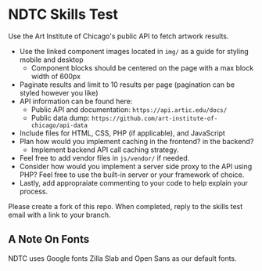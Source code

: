 # NDTC Skills Test 

Use the Art Institute of Chicago's public API to fetch artwork results.

- Use the linked component images located in `img/` as a guide for styling mobile and desktop
  - Component blocks should be centered on the page with a max block width of 600px
- Paginate results and limit to 10 results per page (pagination can be styled however you like)
- API information can be found here: 
  - Public API and documentation: `https://api.artic.edu/docs/`
  - Public data dump: `https://github.com/art-institute-of-chicago/api-data`
- Include files for HTML, CSS, PHP (if applicable), and JavaScript
- Plan how would you implement caching in the frontend? in the backend?
  - Implement backend API call caching strategy.
- Feel free to add vendor files in `js/vendor/` if needed.
- Consider how would you implement a server side proxy to the API using PHP? Feel free to use the built-in server or your framework of choice.
- Lastly, add appropraiate commenting to your code to help explain your process.

Please create a fork of this repo. When completed, reply to the skills test email with a link to your branch.


## A Note On Fonts
NDTC uses Google fonts Zilla Slab and Open Sans as our default fonts. 
